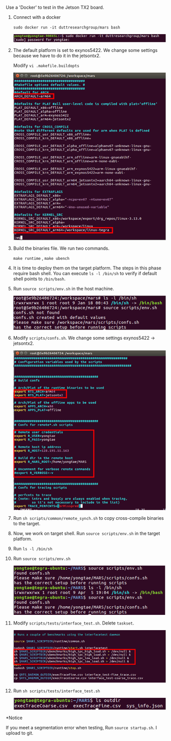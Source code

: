Use a 'Docker' to test in the Jetson TX2 board. 

1. Connect with a docker

   `sudo docker run -it duttresearchgroup/mars bash`

   ![Manual1](./img/manual1.png)

2. The default platform is set to exynos5422. We change some settings because we have to do it in the jetsontx2.

   Modify `vi .makefile.buildopts`

   ![Manual2](./img/manual2.png)

3. Build the binaries file. We run two commands. 

   `make runtime` , `make ubench`

4. It is time to deploy them on the target platform. The steps in this phase require bash shell. You can execute `ls -l /bin/sh` to verify if default shell points to `/bin/bash`.

5. Run `source scripts/env.sh` in the host machine.

   ![Manual3](./img/manual3.png)

6. Modify `scripts/confs.sh`. We change some settings exynos5422 -> jetsontx2.

   ![Manual4](./img/manual4.png)

7. Run `sh scripts/common/remote_synch.sh` to copy cross-compile binaries to the target.

8. Now, we work on target shell. Run `source scripts/env.sh` in the target platform.

9. Run `ls -l /bin/sh`

10. Run `source scripts/env.sh`

    ![Manual5](./img/manual5.png)

11. Modify `scripts/tests/interface_test.sh`. Delete `taskset`.

    ![Manual6](./img/manual6.png)

12. Run `sh scripts/tests/interface_test.sh`

    ![Manual7](./img/manual7.png)





*Notice

If you meet a segmentation error when testing, Run `source startup.sh`. I upload to git.